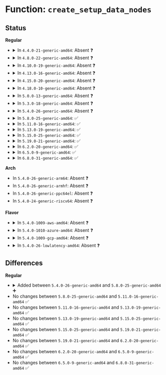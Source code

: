 # Function: <code>create_setup_data_nodes</code>

## Status
<b>Regular</b>
<ul>
<li>
<details>
<summary>In <code>4.4.0-21-generic-amd64</code>: Absent ❓</summary>

```json
{
  "name": "create_setup_data_nodes",
  "collision_type": "Unique Static",
  "inline_type": "Full",
  "funcs": [
    {
      "addr": 18446744071594996705,
      "name": "create_setup_data_nodes",
      "external": false,
      "loc": "arch/x86/kernel/ksysfs.c:266",
      "file": "arch/x86/kernel/ksysfs.c",
      "inline": "not declared, inlined",
      "caller_inline": [
        "arch/x86/kernel/ksysfs.c:boot_params_ksysfs_init"
      ],
      "caller_func": []
    }
  ],
  "symbols": []
}
```
</details>
</li>
<li>
<details>
<summary>In <code>4.8.0-22-generic-amd64</code>: Absent ❓</summary>

```json
{
  "name": "create_setup_data_nodes",
  "collision_type": "Unique Static",
  "inline_type": "Full",
  "funcs": [
    {
      "addr": 18446744071595160191,
      "name": "create_setup_data_nodes",
      "external": false,
      "loc": "arch/x86/kernel/ksysfs.c:266",
      "file": "arch/x86/kernel/ksysfs.c",
      "inline": "not declared, inlined",
      "caller_inline": [
        "arch/x86/kernel/ksysfs.c:boot_params_ksysfs_init"
      ],
      "caller_func": []
    }
  ],
  "symbols": []
}
```
</details>
</li>
<li>
<details>
<summary>In <code>4.10.0-19-generic-amd64</code>: Absent ❓</summary>

```json
{
  "name": "create_setup_data_nodes",
  "collision_type": "Unique Static",
  "inline_type": "Full",
  "funcs": [
    {
      "addr": 18446744071595402766,
      "name": "create_setup_data_nodes",
      "external": false,
      "loc": "arch/x86/kernel/ksysfs.c:266",
      "file": "arch/x86/kernel/ksysfs.c",
      "inline": "not declared, inlined",
      "caller_inline": [
        "arch/x86/kernel/ksysfs.c:boot_params_ksysfs_init"
      ],
      "caller_func": []
    }
  ],
  "symbols": []
}
```
</details>
</li>
<li>
<details>
<summary>In <code>4.13.0-16-generic-amd64</code>: Absent ❓</summary>

```json
{
  "name": "create_setup_data_nodes",
  "collision_type": "Unique Static",
  "inline_type": "Full",
  "funcs": [
    {
      "addr": 18446744071596322232,
      "name": "create_setup_data_nodes",
      "external": false,
      "loc": "arch/x86/kernel/ksysfs.c:266",
      "file": "arch/x86/kernel/ksysfs.c",
      "inline": "not declared, inlined",
      "caller_inline": [
        "arch/x86/kernel/ksysfs.c:boot_params_ksysfs_init"
      ],
      "caller_func": []
    }
  ],
  "symbols": []
}
```
</details>
</li>
<li>
<details>
<summary>In <code>4.15.0-20-generic-amd64</code>: Absent ❓</summary>

```json
{
  "name": "create_setup_data_nodes",
  "collision_type": "Unique Static",
  "inline_type": "Full",
  "funcs": [
    {
      "addr": 18446744071602640186,
      "name": "create_setup_data_nodes",
      "external": false,
      "loc": "arch/x86/kernel/ksysfs.c:266",
      "file": "arch/x86/kernel/ksysfs.c",
      "inline": "not declared, inlined",
      "caller_inline": [
        "arch/x86/kernel/ksysfs.c:boot_params_ksysfs_init"
      ],
      "caller_func": []
    }
  ],
  "symbols": []
}
```
</details>
</li>
<li>
<details>
<summary>In <code>4.18.0-10-generic-amd64</code>: Absent ❓</summary>

```json
{
  "name": "create_setup_data_nodes",
  "collision_type": "Unique Static",
  "inline_type": "Full",
  "funcs": [
    {
      "addr": 18446744071602809843,
      "name": "create_setup_data_nodes",
      "external": false,
      "loc": "arch/x86/kernel/ksysfs.c:266",
      "file": "arch/x86/kernel/ksysfs.c",
      "inline": "not declared, inlined",
      "caller_inline": [
        "arch/x86/kernel/ksysfs.c:boot_params_ksysfs_init"
      ],
      "caller_func": []
    }
  ],
  "symbols": []
}
```
</details>
</li>
<li>
<details>
<summary>In <code>5.0.0-13-generic-amd64</code>: Absent ❓</summary>

```json
{
  "name": "create_setup_data_nodes",
  "collision_type": "Unique Static",
  "inline_type": "Full",
  "funcs": [
    {
      "addr": 18446744071604604885,
      "name": "create_setup_data_nodes",
      "external": false,
      "loc": "arch/x86/kernel/ksysfs.c:266",
      "file": "arch/x86/kernel/ksysfs.c",
      "inline": "not declared, inlined",
      "caller_inline": [
        "arch/x86/kernel/ksysfs.c:boot_params_ksysfs_init"
      ],
      "caller_func": []
    }
  ],
  "symbols": []
}
```
</details>
</li>
<li>
<details>
<summary>In <code>5.3.0-18-generic-amd64</code>: Absent ❓</summary>

```json
{
  "name": "create_setup_data_nodes",
  "collision_type": "Unique Static",
  "inline_type": "Full",
  "funcs": [
    {
      "addr": 18446744071604700482,
      "name": "create_setup_data_nodes",
      "external": false,
      "loc": "arch/x86/kernel/ksysfs.c:265",
      "file": "arch/x86/kernel/ksysfs.c",
      "inline": "not declared, inlined",
      "caller_inline": [
        "arch/x86/kernel/ksysfs.c:boot_params_ksysfs_init"
      ],
      "caller_func": []
    }
  ],
  "symbols": []
}
```
</details>
</li>
<li>
<details>
<summary>In <code>5.4.0-26-generic-amd64</code>: Absent ❓</summary>

```json
{
  "name": "create_setup_data_nodes",
  "collision_type": "Unique Static",
  "inline_type": "Full",
  "funcs": [
    {
      "addr": 18446744071604712866,
      "name": "create_setup_data_nodes",
      "external": false,
      "loc": "arch/x86/kernel/ksysfs.c:265",
      "file": "arch/x86/kernel/ksysfs.c",
      "inline": "not declared, inlined",
      "caller_inline": [
        "arch/x86/kernel/ksysfs.c:boot_params_ksysfs_init"
      ],
      "caller_func": []
    }
  ],
  "symbols": []
}
```
</details>
</li>
<li>
<details>
<summary>In <code>5.8.0-25-generic-amd64</code>: ✅</summary>

```c
int create_setup_data_nodes(struct kobject * parent)
```

```json
{
  "name": "create_setup_data_nodes",
  "collision_type": "Unique Static",
  "inline_type": "No",
  "funcs": [
    {
      "addr": 18446744071609059597,
      "name": "create_setup_data_nodes",
      "external": false,
      "loc": "arch/x86/kernel/ksysfs.c:282",
      "file": "arch/x86/kernel/ksysfs.c",
      "inline": "seen, unknown",
      "caller_inline": [],
      "caller_func": [
        "arch/x86/kernel/ksysfs.c:boot_params_ksysfs_init"
      ]
    }
  ],
  "symbols": [
    {
      "addr": 18446744071609059597,
      "name": "create_setup_data_nodes",
      "section": ".init.text",
      "bind": "STB_LOCAL",
      "size": 314
    }
  ]
}
```
</details>
</li>
<li>
<details>
<summary>In <code>5.11.0-16-generic-amd64</code>: ✅</summary>

```c
int create_setup_data_nodes(struct kobject * parent)
```

```json
{
  "name": "create_setup_data_nodes",
  "collision_type": "Unique Static",
  "inline_type": "No",
  "funcs": [
    {
      "addr": 18446744071612122957,
      "name": "create_setup_data_nodes",
      "external": false,
      "loc": "arch/x86/kernel/ksysfs.c:282",
      "file": "arch/x86/kernel/ksysfs.c",
      "inline": "seen, unknown",
      "caller_inline": [],
      "caller_func": [
        "arch/x86/kernel/ksysfs.c:boot_params_ksysfs_init"
      ]
    }
  ],
  "symbols": [
    {
      "addr": 18446744071612122957,
      "name": "create_setup_data_nodes",
      "section": ".init.text",
      "bind": "STB_LOCAL",
      "size": 314
    }
  ]
}
```
</details>
</li>
<li>
<details>
<summary>In <code>5.13.0-19-generic-amd64</code>: ✅</summary>

```c
int create_setup_data_nodes(struct kobject * parent)
```

```json
{
  "name": "create_setup_data_nodes",
  "collision_type": "Unique Static",
  "inline_type": "No",
  "funcs": [
    {
      "addr": 18446744071614262635,
      "name": "create_setup_data_nodes",
      "external": false,
      "loc": "arch/x86/kernel/ksysfs.c:282",
      "file": "arch/x86/kernel/ksysfs.c",
      "inline": "seen, unknown",
      "caller_inline": [],
      "caller_func": [
        "arch/x86/kernel/ksysfs.c:boot_params_ksysfs_init"
      ]
    }
  ],
  "symbols": [
    {
      "addr": 18446744071614262635,
      "name": "create_setup_data_nodes",
      "section": ".init.text",
      "bind": "STB_LOCAL",
      "size": 562
    }
  ]
}
```
</details>
</li>
<li>
<details>
<summary>In <code>5.15.0-25-generic-amd64</code>: ✅</summary>

```c
int create_setup_data_nodes(struct kobject * parent)
```

```json
{
  "name": "create_setup_data_nodes",
  "collision_type": "Unique Static",
  "inline_type": "No",
  "funcs": [
    {
      "addr": 18446744071615183920,
      "name": "create_setup_data_nodes",
      "external": false,
      "loc": "arch/x86/kernel/ksysfs.c:327",
      "file": "arch/x86/kernel/ksysfs.c",
      "inline": "seen, unknown",
      "caller_inline": [],
      "caller_func": [
        "arch/x86/kernel/ksysfs.c:boot_params_ksysfs_init"
      ]
    }
  ],
  "symbols": [
    {
      "addr": 18446744071615183920,
      "name": "create_setup_data_nodes",
      "section": ".init.text",
      "bind": "STB_LOCAL",
      "size": 613
    }
  ]
}
```
</details>
</li>
<li>
<details>
<summary>In <code>5.19.0-21-generic-amd64</code>: ✅</summary>

```c
int create_setup_data_nodes(struct kobject * parent)
```

```json
{
  "name": "create_setup_data_nodes",
  "collision_type": "Unique Static",
  "inline_type": "No",
  "funcs": [
    {
      "addr": 18446744071616950237,
      "name": "create_setup_data_nodes",
      "external": false,
      "loc": "arch/x86/kernel/ksysfs.c:327",
      "file": "arch/x86/kernel/ksysfs.c",
      "inline": "seen, unknown",
      "caller_inline": [],
      "caller_func": [
        "arch/x86/kernel/ksysfs.c:boot_params_ksysfs_init"
      ]
    }
  ],
  "symbols": [
    {
      "addr": 18446744071616950237,
      "name": "create_setup_data_nodes",
      "section": ".init.text",
      "bind": "STB_LOCAL",
      "size": 635
    }
  ]
}
```
</details>
</li>
<li>
<details>
<summary>In <code>6.2.0-20-generic-amd64</code>: ✅</summary>

```c
int create_setup_data_nodes(struct kobject * parent)
```

```json
{
  "name": "create_setup_data_nodes",
  "collision_type": "Unique Static",
  "inline_type": "No",
  "funcs": [
    {
      "addr": 18446744071627560736,
      "name": "create_setup_data_nodes",
      "external": false,
      "loc": "arch/x86/kernel/ksysfs.c:327",
      "file": "arch/x86/kernel/ksysfs.c",
      "inline": "seen, unknown",
      "caller_inline": [],
      "caller_func": [
        "arch/x86/kernel/ksysfs.c:boot_params_ksysfs_init"
      ]
    }
  ],
  "symbols": [
    {
      "addr": 18446744071627560736,
      "name": "create_setup_data_nodes",
      "section": ".init.text",
      "bind": "STB_LOCAL",
      "size": 656
    }
  ]
}
```
</details>
</li>
<li>
<details>
<summary>In <code>6.5.0-9-generic-amd64</code>: ✅</summary>

```c
int create_setup_data_nodes(struct kobject * parent)
```

```json
{
  "name": "create_setup_data_nodes",
  "collision_type": "Unique Static",
  "inline_type": "No",
  "funcs": [
    {
      "addr": 18446744071619310064,
      "name": "create_setup_data_nodes",
      "external": false,
      "loc": "arch/x86/kernel/ksysfs.c:327",
      "file": "arch/x86/kernel/ksysfs.c",
      "inline": "seen, unknown",
      "caller_inline": [],
      "caller_func": [
        "arch/x86/kernel/ksysfs.c:boot_params_ksysfs_init"
      ]
    }
  ],
  "symbols": [
    {
      "addr": 18446744071619310064,
      "name": "create_setup_data_nodes",
      "section": ".init.text",
      "bind": "STB_LOCAL",
      "size": 656
    }
  ]
}
```
</details>
</li>
<li>
<details>
<summary>In <code>6.8.0-31-generic-amd64</code>: ✅</summary>

```c
int create_setup_data_nodes(struct kobject * parent)
```

```json
{
  "name": "create_setup_data_nodes",
  "collision_type": "Unique Static",
  "inline_type": "No",
  "funcs": [
    {
      "addr": 18446744071621603184,
      "name": "create_setup_data_nodes",
      "external": false,
      "loc": "arch/x86/kernel/ksysfs.c:327",
      "file": "arch/x86/kernel/ksysfs.c",
      "inline": "seen, unknown",
      "caller_inline": [],
      "caller_func": [
        "arch/x86/kernel/ksysfs.c:boot_params_ksysfs_init"
      ]
    }
  ],
  "symbols": [
    {
      "addr": 18446744071621603184,
      "name": "create_setup_data_nodes",
      "section": ".init.text",
      "bind": "STB_LOCAL",
      "size": 656
    }
  ]
}
```
</details>
</li>
</ul>
<b>Arch</b>
<ul>
<li>
In <code>5.4.0-26-generic-arm64</code>: Absent ❓
</li>
<li>
In <code>5.4.0-26-generic-armhf</code>: Absent ❓
</li>
<li>
In <code>5.4.0-26-generic-ppc64el</code>: Absent ❓
</li>
<li>
In <code>5.4.0-24-generic-riscv64</code>: Absent ❓
</li>
</ul>
<b>Flavor</b>
<ul>
<li>
<details>
<summary>In <code>5.4.0-1009-aws-amd64</code>: Absent ❓</summary>

```json
{
  "name": "create_setup_data_nodes",
  "collision_type": "Unique Static",
  "inline_type": "Full",
  "funcs": [
    {
      "addr": 18446744071604639156,
      "name": "create_setup_data_nodes",
      "external": false,
      "loc": "arch/x86/kernel/ksysfs.c:265",
      "file": "arch/x86/kernel/ksysfs.c",
      "inline": "not declared, inlined",
      "caller_inline": [
        "arch/x86/kernel/ksysfs.c:boot_params_ksysfs_init"
      ],
      "caller_func": []
    }
  ],
  "symbols": []
}
```
</details>
</li>
<li>
<details>
<summary>In <code>5.4.0-1010-azure-amd64</code>: Absent ❓</summary>

```json
{
  "name": "create_setup_data_nodes",
  "collision_type": "Unique Static",
  "inline_type": "Full",
  "funcs": [
    {
      "addr": 18446744071604607090,
      "name": "create_setup_data_nodes",
      "external": false,
      "loc": "arch/x86/kernel/ksysfs.c:265",
      "file": "arch/x86/kernel/ksysfs.c",
      "inline": "not declared, inlined",
      "caller_inline": [
        "arch/x86/kernel/ksysfs.c:boot_params_ksysfs_init"
      ],
      "caller_func": []
    }
  ],
  "symbols": []
}
```
</details>
</li>
<li>
<details>
<summary>In <code>5.4.0-1009-gcp-amd64</code>: Absent ❓</summary>

```json
{
  "name": "create_setup_data_nodes",
  "collision_type": "Unique Static",
  "inline_type": "Full",
  "funcs": [
    {
      "addr": 18446744071604716948,
      "name": "create_setup_data_nodes",
      "external": false,
      "loc": "arch/x86/kernel/ksysfs.c:265",
      "file": "arch/x86/kernel/ksysfs.c",
      "inline": "not declared, inlined",
      "caller_inline": [
        "arch/x86/kernel/ksysfs.c:boot_params_ksysfs_init"
      ],
      "caller_func": []
    }
  ],
  "symbols": []
}
```
</details>
</li>
<li>
<details>
<summary>In <code>5.4.0-26-lowlatency-amd64</code>: Absent ❓</summary>

```json
{
  "name": "create_setup_data_nodes",
  "collision_type": "Unique Static",
  "inline_type": "Full",
  "funcs": [
    {
      "addr": 18446744071604716978,
      "name": "create_setup_data_nodes",
      "external": false,
      "loc": "arch/x86/kernel/ksysfs.c:265",
      "file": "arch/x86/kernel/ksysfs.c",
      "inline": "not declared, inlined",
      "caller_inline": [
        "arch/x86/kernel/ksysfs.c:boot_params_ksysfs_init"
      ],
      "caller_func": []
    }
  ],
  "symbols": []
}
```
</details>
</li>
</ul>

## Differences
<b>Regular</b>
<ul>
<li>
<details>
<summary>Added between <code>5.4.0-26-generic-amd64</code> and <code>5.8.0-25-generic-amd64</code> ➕</summary>

```c
int create_setup_data_nodes(struct kobject * parent)
```
</details>
</li>
<li>
No changes between <code>5.8.0-25-generic-amd64</code> and <code>5.11.0-16-generic-amd64</code> ✅
</li>
<li>
No changes between <code>5.11.0-16-generic-amd64</code> and <code>5.13.0-19-generic-amd64</code> ✅
</li>
<li>
No changes between <code>5.13.0-19-generic-amd64</code> and <code>5.15.0-25-generic-amd64</code> ✅
</li>
<li>
No changes between <code>5.15.0-25-generic-amd64</code> and <code>5.19.0-21-generic-amd64</code> ✅
</li>
<li>
No changes between <code>5.19.0-21-generic-amd64</code> and <code>6.2.0-20-generic-amd64</code> ✅
</li>
<li>
No changes between <code>6.2.0-20-generic-amd64</code> and <code>6.5.0-9-generic-amd64</code> ✅
</li>
<li>
No changes between <code>6.5.0-9-generic-amd64</code> and <code>6.8.0-31-generic-amd64</code> ✅
</li>
</ul>
